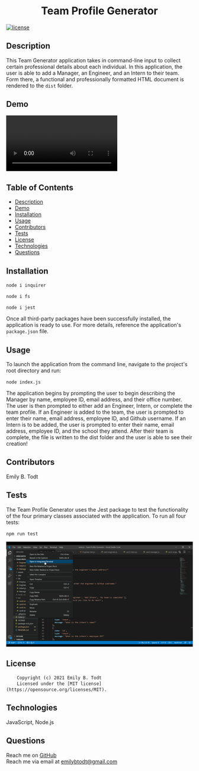 <h1 align="center">Team Profile Generator</h1>

  [![license](https://img.shields.io/static/v1?label=license&message=MIT&color=yellow)](https://opensource.org/licenses/MIT)

  ## Description
  This Team Generator application takes in command-line input to collect certain professional details about each individual. In this application, the user is able to add a Manager, an Engineer, and an Intern to their team. Form there, a functional and professionally formatted HTML document is rendered to the ```dist``` folder.

  ## Demo

  ![Application Preview](assets/FullDemo.mp4)
  

  ## Table of Contents

  - [Description](#description)
  - [Demo](#demo)
  - [Installation](#installation)
  - [Usage](#usage)
  - [Contributors](#contributors)
  - [Tests](#tests)
  - [License](#license)
  - [Technologies](#technologies)
  - [Questions](#questions)
  
  ## Installation
 ``` 
 node i inquirer
  ```
 ``` 
 node i fs 
 ```
 ``` 
 node i jest
  ```

  Once all third-party packages have been successfully installed, the application is ready to use. For more details, reference the application's ```package.json``` file.

  ## Usage
  To launch the application from the command line, navigate to the project's root directory and run:
  ```
  node index.js
  ```

  The application begins by prompting the user to begin describing the Manager by name, employee ID, email address, and their office number. The user is then prompted to either add an Engineer, Intern, or complete the team profile. If an Engineer is added to the team, the user is prompted to enter their name, email address, employee ID, and Github username. If an Intern is to be added, the user is prompted to enter their name, email address, employee ID, and the school they attend. After their team is complete, the file is written to the dist folder and the user is able to see their creation!

  ## Contributors
  Emily B. Todt

  ## Tests
  The Team Profile Generator uses the Jest package to test the functionality of the four primary classes associated with the application. To run all four tests:

  ```
  npm run test
  ```

  ![Application Preview](assets/TestRun.gif)

  ## License
  
        Copyright (c) 2021 Emily B. Todt 
        Licensed under the [MIT license](https://opensource.org/licenses/MIT).
      

  ## Technologies
  JavaScript, Node.js

  ## Questions
  Reach me on [GitHub](https://www.github.com/todtsies)  
  Reach me via email at <emilybtodt@gmail.com>

